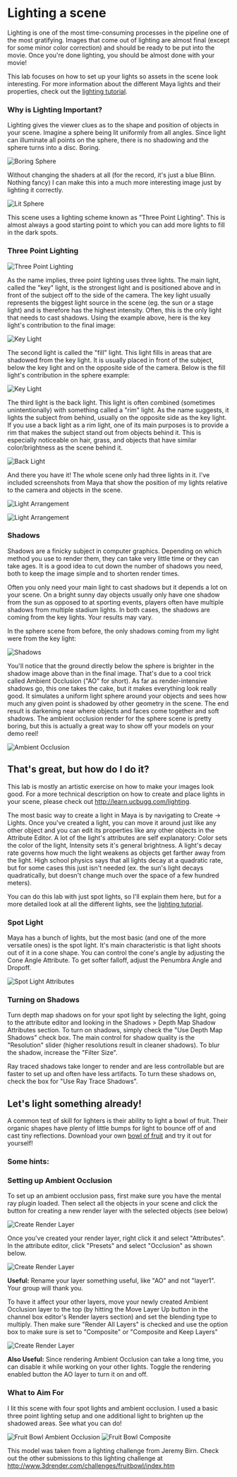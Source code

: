 # Lighting a scene

Lighting is one of the most time-consuming processes in the pipeline one of the most gratifying. Images that come out of lighting are almost final (except for some minor color correction) and should be ready to be put into the movie. Once you're done lighting, you should be almost done with your movie!

This lab focuses on how to set up your lights so assets in the scene look interesting. For more information about the different Maya lights and their properties, check out the [lighting tutorial](http://learn.ucbugg.com/lighting).

### Why is Lighting Important?

Lighting gives the viewer clues as to the shape and position of objects in your scene. Imagine a sphere being lit uniformly from all angles. Since light can illuminate all points on the sphere, there is no shadowing and the sphere turns into a disc. Boring.

![Boring Sphere](/images/lighting-a-scene/FancySphereBadLighting.jpg)

Without changing the shaders at all (for the record, it's just a blue Blinn. Nothing fancy) I can make this into a much more interesting image just by lighting it correctly. 

![Lit Sphere](/images/lighting-a-scene/FancySphereComp.jpg)

This scene uses a lighting scheme known as "Three Point Lighting". This is almost always a good starting point to which you can add more lights to fill in the dark spots. 

### Three Point Lighting

![Three Point Lighting](http://www.thedigitalstory.com/blog/img/photos/diy_studio_lighting.jpg)

As the name implies, three point lighting uses three lights. The main light, called the "key" light, is the strongest light and is positioned above and in front of the subject off to the side of the camera. The key light usually represents the biggest light source in the scene (eg. the sun or a stage light) and is therefore has the highest intensity. Often, this is the only light that needs to cast shadows. Using the example above, here is the key light's contribution to the final image:

![Key Light](/images/lighting-a-scene/FancySphereKey.jpg)

The second light is called the "fill" light. This light fills in areas that are shadowed from the key light. It is usually placed in front of the subject, below the key light and on the opposite side of the camera. Below is the fill light's contribution in the sphere example:

![Key Light](/images/lighting-a-scene/FancySphereFill.jpg)

The third light is the back light. This light is often combined (sometimes unintentionally) with something called a "rim" light. As the name suggests, it lights the subject from behind, usually on the opposite side as the key light. If you use a back light as a rim light, one of its main purposes is to provide a rim that makes the subject stand out from objects behind it. This is especially noticeable on hair, grass, and objects that have similar color/brightness as the scene behind it.

![Back Light](/images/lighting-a-scene/FancySphereBack.jpg)

And there you have it! The whole scene only had three lights in it. I've included screenshots from Maya that show the position of my lights relative to the camera and objects in the scene.

![Light Arrangement](/images/lighting-a-scene/FancySphereLightingSetup1.jpg)

![Light Arrangement](/images/lighting-a-scene/FancySphereLightingSetup2.jpg)

### Shadows

Shadows are a finicky subject in computer graphics. Depending on which method you use to render them, they can take very little time or they can take ages. It is a good idea to cut down the number of shadows you need, both to keep the image simple and to shorten render times. 

Often you only need your main light to cast shadows but it depends a lot on your scene. On a bright sunny day objects usually only have one shadow from the sun as opposed to at sporting events, players often have multiple shadows from multiple stadium lights. In both cases, the shadows are coming from the key lights. Your results may vary.

In the sphere scene from before, the only shadows coming from my light were from the key light: 

![Shadows](/images/lighting-a-scene/FancySphereGround.jpg)

You'll notice that the ground directly below the sphere is brighter in the shadow image above than in the final image. That's due to a cool trick called Ambient Occlusion ("AO" for short). As far as render-intensive shadows go, this one takes the cake, but it makes everything look really good. It simulates a uniform light sphere around your objects and sees how much any given point is shadowed by other geometry in the scene. The end result is darkening near where objects and faces come together and soft shadows. The ambient occlusion render for the sphere scene is pretty boring, but this is actually a great way to show off your models on your demo reel!

![Ambient Occlusion](/images/lighting-a-scene/FancySphereAO.jpg)

## That's great, but how do I do it?

This lab is mostly an artistic exercise on how to make your images look good. For a more technical description on how to create and place lights in your scene, please check out <http://learn.ucbugg.com/lighting>.

The most basic way to create a light in Maya is by navigating to Create -> Lights. Once you've created a light, you can move it around just like any other object and you can edit its properties like any other objects in the Attribute Editor. A lot of the light's attributes are self explanatory: Color sets the color of the light, Intensity sets it's general brightness. A light's decay rate governs how much the light weakens as objects get farther away from the light. High school physics says that all lights decay at a quadratic rate, but for some cases this just isn't needed (ex. the sun's light decays quadratically, but doesn't change much over the space of a few hundred meters). 

You can do this lab with just spot lights, so I'll explain them here, but for a more detailed look at all the different lights, see the [lighting tutorial](http://learn.ucbugg.com/lighting).

### Spot Light

Maya has a bunch of lights, but the most basic (and one of the more versatile ones) is the spot light. It's main characteristic is that light shoots out of it in a cone shape. You can control the cone's angle by adjusting the Cone Angle Attribute. To get softer falloff, adjust the Penumbra Angle and Dropoff. 

![Spot Light Attributes](/images/lighting-a-scene/SpotLightAttributes.jpg)

### Turning on Shadows

Turn depth map shadows on for your spot light by selecting the light, going to the attribute editor and looking in the Shadows > Depth Map Shadow Attributes section. To turn on shadows, simply check the "Use Depth Map Shadows" check box. The main control for shadow quality is the "Resolution" slider (higher resolutions result in cleaner shadows). To blur the shadow, increase the "Filter Size".

Ray traced shadows take longer to render and are less controllable but are faster to set up and often have less artifacts. To turn these shadows on, check the box for "Use Ray Trace Shadows". 

## Let's light something already!

A common test of skill for lighters is their ability to light a bowl of fruit. Their organic shapes have plenty of little bumps for light to bounce off of and cast tiny reflections. Download your own [bowl of fruit](/ma/Fruitbowl.ma) and try it out for yourself! 

### Some hints:

### Setting up Ambient Occlusion

To set up an ambient occlusion pass, first make sure you have the mental ray plugin loaded. Then select all the objects in your scene and click the button for creating a new render layer with the selected objects (see below)

![Create Render Layer](/images/lighting-a-scene/CreateRenderLayer.jpg)

Once you've created your render layer, right click it and select "Attributes". In the attribute editor, click "Presets" and select "Occlusion" as shown below.

![Create Render Layer](/images/lighting-a-scene/CreateRenderLayer2.jpg)

**Useful:** Rename your layer something useful, like "AO" and not "layer1". Your group will thank you.

To have it affect your other layers, move your newly created Ambient Occlusion layer to the top (by hitting the Move Layer Up button in the channel box editor's Render layers section) and set the blending type to multiply. Then make sure "Render All Layers" is checked and use the option box to make sure is set to "Composite" or "Composite and Keep Layers"

![Create Render Layer](/images/lighting-a-scene/CreateRenderLayer3.jpg)

**Also Useful:** Since rendering Ambient Occlusion can take a long time, you can disable it while working on your other lights. Toggle the rendering enabled button the AO layer to turn it on and off.

### What to Aim For

I lit this scene with four spot lights and ambient occlusion. I used a basic three point lighting setup and one additional light to brighten up the shadowed areas. See what you can do!

![Fruit Bowl Ambient Occlusion](/images/lighting-a-scene/FruitbowlAO.jpg)
![Fruit Bowl Composite](/images/lighting-a-scene/FruitbowlComp.jpg)

This model was taken from a lighting challenge from Jeremy Birn. Check out the other submissions to this lighting challenge at <http://www.3drender.com/challenges/fruitbowl/index.htm>